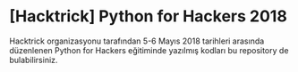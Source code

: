 # [Hacktrick] Python for Hackers 2018
Hacktrick organizasyonu tarafından 5-6 Mayıs 2018 tarihleri arasında düzenlenen Python for Hackers eğitiminde yazılmış kodları bu repository de bulabilirsiniz.
